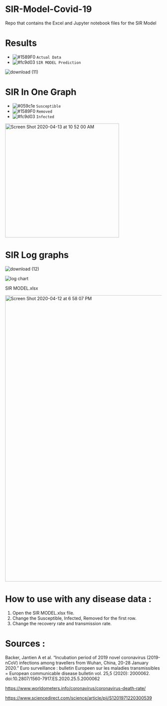 # SIR-Model-Covid-19
Repo that contains the Excel and Jupyter notebook files for the SIR Model

# Results
- ![#1589F0](https://placehold.it/15/1589F0/000000?text=+) `Actual Data`
- ![#fc9d03](https://placehold.it/15/fc9d03/000000?text=+) `SIR MODEL Prediction`


![download (11)](https://user-images.githubusercontent.com/53033648/79083872-cc56cf00-7cfe-11ea-954c-b786739963b3.png)



# SIR In One Graph
- ![#059c1e](https://placehold.it/15/059c1e/000000?text=+) `Susceptible`
- ![#1589F0](https://placehold.it/15/1589F0/000000?text=+) `Removed`
- ![#fc9d03](https://placehold.it/15/fc9d03/000000?text=+) `Infected`


<img width="366" alt="Screen Shot 2020-04-13 at 10 52 00 AM" src="https://user-images.githubusercontent.com/53033648/79130376-de735480-7d74-11ea-8446-c34e8ea9383f.png">

# SIR Log graphs
![download (12)](https://user-images.githubusercontent.com/53033648/79609300-81550700-80c4-11ea-9fd0-bdd3977b59ce.png)

![log chart](https://user-images.githubusercontent.com/53033648/79609301-81ed9d80-80c4-11ea-911c-f632e8885ab9.png)



SIR MODEL.xlsx

<img width="919" alt="Screen Shot 2020-04-12 at 6 58 07 PM" src="https://user-images.githubusercontent.com/53033648/79081920-afff6600-7cef-11ea-94f1-705a04ef29be.png">



# How to use with any disease data : 
1. Open the SIR MODEL.xlsx file.
2. Change the Susceptible, Infected, Removed for the first row.
3. Change the recovery rate and transmission rate.

# Sources : 

Backer, Jantien A et al. “Incubation period of 2019 novel coronavirus (2019-nCoV) infections among travellers from Wuhan, China, 20-28 January 2020.” Euro surveillance : bulletin Europeen sur les maladies transmissibles = European communicable disease bulletin vol. 25,5 (2020): 2000062. doi:10.2807/1560-7917.ES.2020.25.5.2000062

https://www.worldometers.info/coronavirus/coronavirus-death-rate/

https://www.sciencedirect.com/science/article/pii/S1201971220300539
